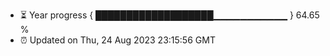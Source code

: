 - ⏳ Year progress { ███████████████████▁▁▁▁▁▁▁▁▁▁▁ } 64.65 %
- ⏰ Updated on Thu, 24 Aug 2023 23:15:56 GMT

